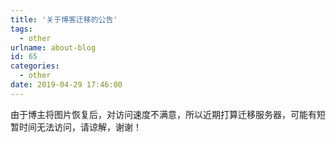```yaml
---
title: '关于博客迁移的公告'
tags:
  - other
urlname: about-blog
id: 65
categories:
  - other
date: 2019-04-29 17:46:00
---
```


由于博主将图片恢复后，对访问速度不满意，所以近期打算迁移服务器，可能有短暂时间无法访问，请谅解，谢谢！